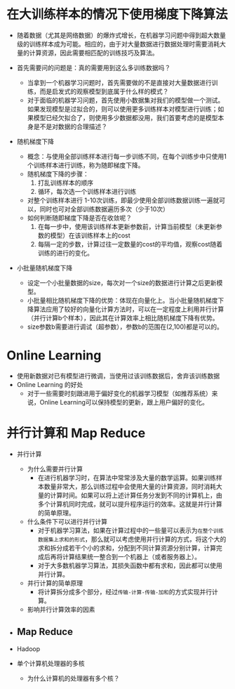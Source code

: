 # 在大训练样本的情况下使用梯度下降算法
- 随着数据（尤其是网络数据）的爆炸式增长，在机器学习问题中得到超大数量级的训练样本成为可能。相应的，由于对大量数据进行数据处理时需要消耗大量的计算资源，因此需要相匹配的训练技巧及算法。

- 首先需要问的问题是：真的需要用到这么多训练数据吗？
  - 当拿到一个机器学习问题时，首先需要做的不是直接对大量数据进行训练，而是启发式的观察模型到底属于什么样的模式？
  - 对于面临的机器学习问题，首先使用小数据集对我们的模型做一个测试。如果发现模型是过拟合的，则可以使用更多训练样本对模型进行训练；如果模型已经欠拟合了，则使用多少数据都没用，我们首要考虑的是模型本身是不是对数据的合理描述？

- 随机梯度下降
  - 概念：与使用全部训练样本进行每一步训练不同，在每个训练步中只使用1个训练样本进行训练，称为随即梯度下降。
  - 随机梯度下降的步骤：
    1. 打乱训练样本的顺序
    2. 循环，每次选一个训练样本进行训练
  - 对整个训练样本进行 1-10次训练，即最少使用全部训练数据训练一遍就可以，同时也可对全部训练数据遍历多次（少于10次）
  - 如何判断随即梯度下降是否在收敛呢？
    1. 在每一步中，使用该训练样本更新参数前，计算当前模型（未更新参数的模型）在该训练样本上的cost
    2. 每隔一定的步数，计算过往一定数量的cost的平均值，观察cost随着训练的进行的变化。


- 小批量随机梯度下降
  - 设定一个小批量数据的size，每次对一个size的数据进行计算之后更新模型。
  - 小批量相比随机梯度下降的优势：体现在向量化上。当小批量随机梯度下降算法应用了较好的向量化计算方法时，可以在一定程度上利用并行计算（并行计算b个样本），因此其在计算效率上相比随机梯度下降有优势。
  - size参数b需要进行调试（超参数），参数b的范围在(2,100)都是可以的。

# Online Learning
- 使用新数据对已有模型进行微调，当使用过该训练数据后，舍弃该训练数据
- Online Learning 的好处
  - 对于一些需要时刻跟进用于偏好变化的机器学习模型（如推荐系统）来说，Online Learning可以保持模型的更新，跟上用户偏好的变化。

# 并行计算和 Map Reduce
- 并行计算
  - 为什么需要并行计算
    - 在进行机器学习时，在算法中常常涉及大量的数学运算。如果训练样本数量非常大，那么训练过程中会使用大量的计算资源，同时消耗大量的计算时间。如果可以将上述计算任务分发到不同的计算机上，由多个计算机同时完成，就可以提升程序运行的效率。这就是并行计算的简单原理。
  - 什么条件下可以进行并行计算
    - 对于机器学习算法，如果在计算过程中的一些量可以表示为`在整个训练数据集上求和的形式`，那么就可以考虑使用并行计算的方式，将这个大的求和拆分成若干个小的求和，分配到不同计算资源分别计算，计算完成后再将计算结果统一整合到一个机器上（或者服务器上）。
    - 对于大多数机器学习算法，其损失函数中都有求和，因此都可以使用并行计算。
  - 并行计算的简单原理
    - 将计算拆分成多个部分，经过`传输-计算-传输-加和`的方式实现并行计算。
  - 影响并行计算效率的因素

- Map Reduce
  -

- Hadoop

- 单个计算机处理器的多核
  - 为什么计算机的处理器有多个核？
